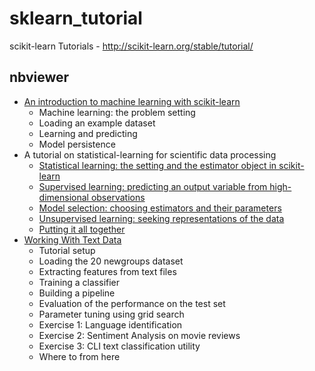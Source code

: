 # sklearn_tutorial
scikit-learn Tutorials - http://scikit-learn.org/stable/tutorial/

## nbviewer

- [An introduction to machine learning with scikit-learn](http://nbviewer.ipython.org/github/amacbee/sklearn_tutorial/blob/master/tutorial_01.ipynb)
  - Machine learning: the problem setting
  - Loading an example dataset
  - Learning and predicting
  - Model persistence
- A tutorial on statistical-learning for scientific data processing
  - [Statistical learning: the setting and the estimator object in scikit-learn](https://github.com/amacbee/sklearn_tutorial/blob/master/tutorial_02.ipynb)
  - [Supervised learning: predicting an output variable from high-dimensional observations](https://github.com/amacbee/sklearn_tutorial/blob/master/tutorial_03.ipynb)
  - [Model selection: choosing estimators and their parameters]()
  - [Unsupervised learning: seeking representations of the data]()
  - [Putting it all together]()
- [Working With Text Data]()
  - Tutorial setup
  - Loading the 20 newgroups dataset
  - Extracting features from text files
  - Training a classifier
  - Building a pipeline
  - Evaluation of the performance on the test set
  - Parameter tuning using grid search
  - Exercise 1: Language identification
  - Exercise 2: Sentiment Analysis on movie reviews
  - Exercise 3: CLI text classification utility
  - Where to from here
